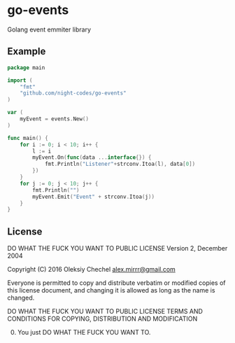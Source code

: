 # go-events
Golang event emmiter library 

## Example
```go
package main

import (
    "fmt"
    "github.com/night-codes/go-events"
)

var (
    myEvent = events.New()
)

func main() {
    for i := 0; i < 10; i++ {
        l := i
        myEvent.On(func(data ...interface{}) {
            fmt.Println("Listener"+strconv.Itoa(l), data[0])
        })
    }
    for j := 0; j < 10; j++ {
        fmt.Println("")
        myEvent.Emit("Event" + strconv.Itoa(j))
    }
}
```

## License
DO WHAT THE FUCK YOU WANT TO PUBLIC LICENSE
Version 2, December 2004

Copyright (C) 2016 Oleksiy Chechel <alex.mirrr@gmail.com>

Everyone is permitted to copy and distribute verbatim or modified
copies of this license document, and changing it is allowed as long
as the name is changed.

DO WHAT THE FUCK YOU WANT TO PUBLIC LICENSE
TERMS AND CONDITIONS FOR COPYING, DISTRIBUTION AND MODIFICATION

 0. You just DO WHAT THE FUCK YOU WANT TO.
